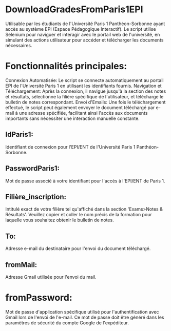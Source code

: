 # DownloadGradesFromParis1EPI
Utilisable par les étudiants de l'Université Paris 1 Panthéon-Sorbonne ayant accès au système EPI (Espace Pédagogique Interactif). Le script utilise Selenium pour naviguer et interagir avec le portail web de l'université, en simulant des actions utilisateur pour accéder et télécharger les documents nécessaires.

# Fonctionnalités principales:
Connexion Automatisée: Le script se connecte automatiquement au portail EPI de l'Université Paris 1 en utilisant les identifiants fournis.
Navigation et Téléchargement: Après la connexion, il navigue jusqu'à la section des notes et résultats, sélectionne la filière spécifique de l'utilisateur, et télécharge le bulletin de notes correspondant.
Envoi d'Emails: Une fois le téléchargement effectué, le script peut également envoyer le document téléchargé par e-mail à une adresse spécifiée, facilitant ainsi l'accès aux documents importants sans nécessiter une interaction manuelle constante.

## IdParis1: 
Identifiant de connexion pour l'EPI/ENT de l'Université Paris 1 Panthéon-Sorbonne.

## PasswordParis1: 
Mot de passe associé à votre identifiant pour l'accès à l'EPI/ENT de Paris 1.

## Filière_inscription: 
Intitulé exact de votre filière tel qu'affiché dans la section 'Exams>Notes & Résultats'. Veuillez copier et coller le nom précis de la formation pour laquelle vous souhaitez obtenir le bulletin de notes.

## To: 
Adresse e-mail du destinataire pour l'envoi du document téléchargé.

## fromMail: 
Adresse Gmail utilisée pour l'envoi du mail.

# fromPassword: 
Mot de passe d'application spécifique utilisé pour l'authentification avec Gmail lors de l'envoi de l'e-mail. Ce mot de passe doit être généré dans les paramètres de sécurité du compte Google de l'expéditeur.


